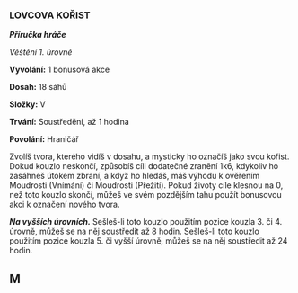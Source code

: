 ### LOVCOVA KOŘIST

***Příručka hráče***

*Věštění 1. úrovně*

**Vyvolání:** 1 bonusová akce

**Dosah:** 18 sáhů

**Složky:** V

**Trvání:** Soustředění, až 1 hodina

**Povolání:** Hraničář

Zvolíš tvora, kterého vidíš v dosahu, a mysticky ho označíš jako svou kořist. Dokud kouzlo neskončí, způsobíš cíli dodatečné zranění 1k6, kdykoliv ho zasáhneš útokem zbraní, a když ho hledáš, máš výhodu k ověřením Moudrosti (Vnímání) či Moudrosti (Přežití). Pokud životy cíle klesnou na 0, než toto kouzlo skončí, můžeš ve svém pozdějším tahu použít bonusovou akci k označení nového tvora.

***Na vyšších úrovních.*** Sešleš-li toto kouzlo použitím pozice kouzla 3. či 4. úrovně, můžeš se na něj soustředit až 8 hodin. Sešleš-li toto kouzlo použitím pozice kouzla 5. či vyšší úrovně, můžeš se na něj soustředit až 24 hodin.



## M